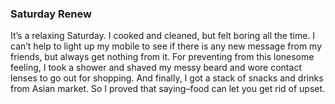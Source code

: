 ### Saturday Renew
It’s a relaxing Saturday. I cooked and cleaned, but felt boring all the time. I can’t help to light up my mobile to see if there is any new message from my friends, but always get nothing from it. For preventing from this lonesome feeling, I took a shower and shaved my messy beard and wore contact lenses to go out for shopping. And finally, I got a stack of snacks and drinks from Asian market. So I proved that saying–food can let you get rid of upset.
